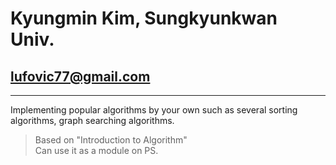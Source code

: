 # Kyungmin Kim, Sungkyunkwan Univ.
## lufovic77@gmail.com<br>
-------
Implementing popular algorithms by your own such as several sorting algorithms, graph searching algorithms. <br>
> Based on "Introduction to Algorithm" <br>
> Can use it as a module on PS.<br>
